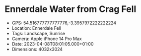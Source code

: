 # Ennerdale Water from Crag Fell

- GPS: 54.516777777777776,-3.3957972222222224
- Location: Ennerdale Fell
- Tags: Landscape, Sunrise
- Camera: Apple iPhone 14 Pro Max
- Date: 2023-04-08T08:01:05.000+01:00
- Dimensions: 4032x3024
